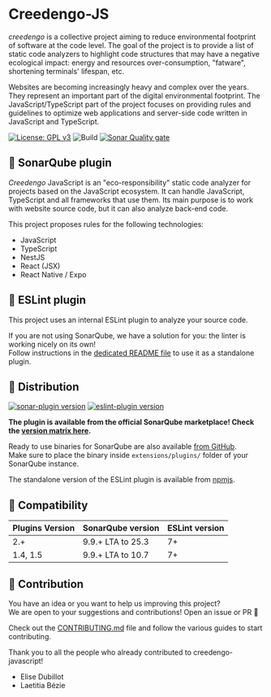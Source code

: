 # Creedengo-JS

_creedengo_ is a collective project aiming to reduce environmental footprint of software at the code level. The goal of the project is to provide a list of static code analyzers to highlight code structures that may have a negative ecological impact: energy and resources over-consumption, "fatware", shortening terminals' lifespan, etc.

Websites are becoming increasingly heavy and complex over the years. They represent an important part
of the digital environmental footprint. The JavaScript/TypeScript part of the project focuses on providing rules and guidelines to optimize web applications and server-side code written in JavaScript and TypeScript.

[![License: GPL v3](https://img.shields.io/badge/License-GPLv3-blue.svg)](https://www.gnu.org/licenses/gpl-3.0)
![Build](https://github.com/green-code-initiative/creedengo-javascript/actions/workflows/ci.yml/badge.svg)
[![Sonar Quality gate](https://img.shields.io/sonar/quality_gate/green-code-initiative_ecoCode-linter?server=https%3A%2F%2Fsonarcloud.io)](https://sonarcloud.io/project/overview?id=green-code-initiative_ecoCode-linter)

## 🌿 SonarQube plugin

_Creedengo_ JavaScript is an "eco-responsibility" static code analyzer for projects based on the JavaScript ecosystem. It
can handle JavaScript, TypeScript and all frameworks that use them. Its main purpose is to work with website source
code, but it can also analyze back-end code.

This project proposes rules for the following technologies:

- JavaScript
- TypeScript
- NestJS
- React (JSX)
- React Native / Expo

## 🔧 ESLint plugin

This project uses an internal ESLint plugin to analyze your source code.

If you are not using SonarQube, we have a solution for you: the linter is working nicely on its own! \
Follow instructions in the [dedicated README file](eslint-plugin/README.md) to use it as a standalone plugin.

## 🛒 Distribution

[![sonar-plugin version](https://img.shields.io/github/v/release/green-code-initiative/creedengo-javascript?label=SonarQube%20plugin)](https://github.com/green-code-initiative/creedengo-javascript/releases/latest)
[![eslint-plugin version](https://img.shields.io/npm/v/@creedengo/eslint-plugin?label=ESLint%20plugin)](https://npmjs.com/package/@creedengo/eslint-plugin)

**The plugin is available from the official SonarQube marketplace! Check the
[version matrix here](https://docs.sonarsource.com/sonarqube/latest/instance-administration/plugin-version-matrix/).**

Ready to use binaries for SonarQube are also
available [from GitHub](https://github.com/green-code-initiative/creedengo-javascript/releases). \
Make sure to place the binary inside `extensions/plugins/` folder of your SonarQube instance.

The standalone version of the ESLint plugin is available from [npmjs](https://npmjs.com/package/@creedengo/eslint-plugin).

## 🧩 Compatibility

| Plugins Version | SonarQube version | ESLint version |
| --------------- | ----------------- | -------------- |
| 2.+             | 9.9.+ LTA to 25.3 | 7+             |
| 1.4, 1.5        | 9.9.+ LTA to 10.7 | 7+             |

## 🤝 Contribution

You have an idea or you want to help us improving this project? \
We are open to your suggestions and contributions! Open an issue or PR 🚀

Check out the [CONTRIBUTING.md](CONTRIBUTING.md) file
and follow the various guides to start contributing.

Thank you to all the people who already contributed to creedengo-javascript!

- Elise Dubillot
- Laetitia Bézie
